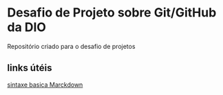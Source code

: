 # Desafio de Projeto sobre Git/GitHub da DIO
Repositório criado para o desafio de projetos

## links útéis
[sintaxe basica Marckdown](https://markdown-guide.readthedocs.io/en/latest/basics.html)
